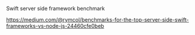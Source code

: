 Swift server side framework benchmark

https://medium.com/@rymcol/benchmarks-for-the-top-server-side-swift-frameworks-vs-node-js-24460cfe0beb
